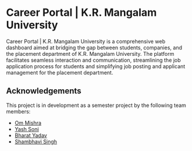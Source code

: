 # Career Portal | K.R. Mangalam University

Career Portal | K.R. Mangalam University is a comprehensive web dashboard aimed at bridging the gap between students, companies, and the placement department of K.R. Mangalam University. The platform facilitates seamless interaction and communication, streamlining the job application process for students and simplifying job posting and applicant management for the placement department.

## Acknowledgements

This project is in development as a semester project by the following team members:
- [Om Mishra](https://github.com/Om-Mishra7)
- [Yash Soni](https://github.com/yash-soni7744/)
- [Bharat Yadav](https://github.com/bharat-yadav-11/)
- [Shambhavi Singh](https://github.com/Shambhavisingh123/)
